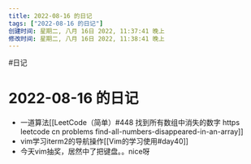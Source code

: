 ```yaml
---
title: 2022-08-16 的日记
tags: ["2022-08-16 的日记"]
创建时间: 星期二, 八月 16日 2022, 11:37:41 晚上
修改时间: 星期二, 八月 16日 2022, 11:38:41 晚上
---
```

#日记

# 2022-08-16 的日记

- 一道算法[[LeetCode（简单）#448 找到所有数组中消失的数字 https leetcode cn problems find-all-numbers-disappeared-in-an-array]]
- vim学习iterm2的导航操作[[Vim的学习使用#day40]]
- 今天vim抽奖，居然中了把键盘。。nice呀